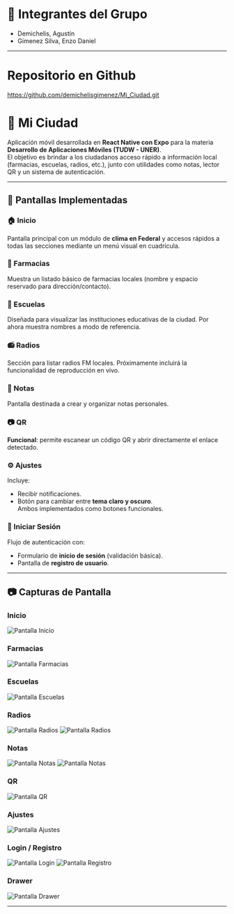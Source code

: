 # 👥 Integrantes del Grupo
- Demichelis, Agustín  
- Gimenez Silva, Enzo Daniel
---

# Repositorio en Github
https://github.com/demichelisgimenez/Mi_Ciudad.git

# 📱 Mi Ciudad
Aplicación móvil desarrollada en **React Native con Expo** para la materia **Desarrollo de Aplicaciones Móviles (TUDW - UNER)**.  
El objetivo es brindar a los ciudadanos acceso rápido a información local (farmacias, escuelas, radios, etc.), junto con utilidades como notas, lector QR y un sistema de autenticación.

---

## 🚀 Pantallas Implementadas

### 🏠 Inicio
Pantalla principal con un módulo de **clima en Federal** y accesos rápidos a todas las secciones mediante un menú visual en cuadrícula.

### 💊 Farmacias
Muestra un listado básico de farmacias locales (nombre y espacio reservado para dirección/contacto).

### 🏫 Escuelas
Diseñada para visualizar las instituciones educativas de la ciudad. Por ahora muestra nombres a modo de referencia.

### 📻 Radios
Sección para listar radios FM locales. Próximamente incluirá la funcionalidad de reproducción en vivo.

### 📝 Notas
Pantalla destinada a crear y organizar notas personales.

### 📷 QR
**Funcional**: permite escanear un código QR y abrir directamente el enlace detectado.

### ⚙️ Ajustes
Incluye:
- Recibir notificaciones.
- Botón para cambiar entre **tema claro y oscuro**.  
Ambos implementados como botones funcionales.

### 🔐 Iniciar Sesión
Flujo de autenticación con:
- Formulario de **inicio de sesión** (validación básica).
- Pantalla de **registro de usuario**.  

---

## 📷 Capturas de Pantalla

### Inicio
![Pantalla Inicio](./assets/screenshots/inicio.png)

### Farmacias
![Pantalla Farmacias](./assets/screenshots/farmacias.png)

### Escuelas
![Pantalla Escuelas](./assets/screenshots/escuelas.png)

### Radios
![Pantalla Radios](./assets/screenshots/radios.png)
![Pantalla Radios](./assets/screenshots/radios2.png)
### Notas
![Pantalla Notas](./assets/screenshots/notas.png)
![Pantalla Notas](./assets/screenshots/notas2.png)

### QR
![Pantalla QR](./assets/screenshots/qr.png)

### Ajustes
![Pantalla Ajustes](./assets/screenshots/ajustes.png)

### Login / Registro
![Pantalla Login](./assets/screenshots/login.png)
![Pantalla Registro](./assets/screenshots/registro.png)

### Drawer
![Pantalla Drawer](./assets/screenshots/drawer.png)

---


